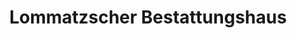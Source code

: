 ---
title: "Lommatzscher Bestattungshaus"
url: /lommatzsch/lommatzscher-bestattungshaus/
shop: Bestattungen
---